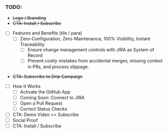 ### TODO:

- ~~Logo / Branding~~
- ~~CTA: Install / Subscribe~~
- [ ] Features and Benefits (tile / para)
  - [ ] Zero-Configuration, Zero-Maintenance, 100% Visibility, Instant Traceability
	- [ ] Ensure change management controls with JIRA as System of Record
	- [ ] Prevent costly mistakes from accidental merges, missing context in PRs, and process slippage.
- ~~CTA: Subscribe to Drip Campaign~~
- [ ] How It Works
	- [ ] Activate the GitHub App
	- [ ] Coming Soon: Connect to JIRA
	- [ ] Open a Pull Request
	- [ ] Correct Status Checks
- [ ] CTA: Demo Video >> Subscribe
- [ ] Social Proof
- [ ] CTA: Install / Subscribe
